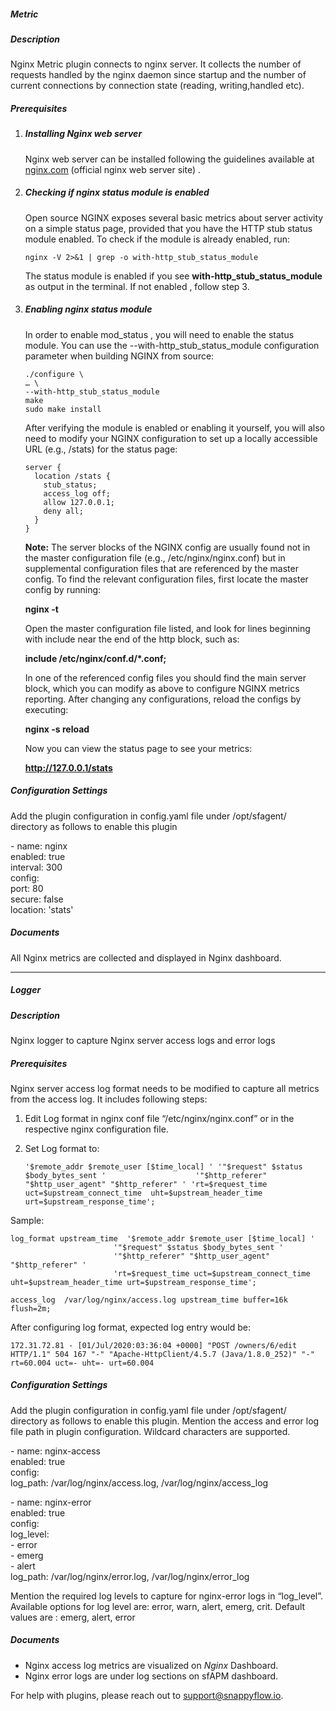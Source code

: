 ##### Metric

##### Description

Nginx Metric plugin connects to nginx server. It collects the number of requests handled by the nginx daemon since startup and the number of current connections by connection state (reading, writing,handled etc).

##### Prerequisites

1. ##### Installing Nginx web server

   Nginx web server can be installed following the guidelines available at [nginx.com](https://www.nginx.com/resources/wiki/start/topics/tutorials/install/)  (official nginx web server site) .

2. ##### Checking if nginx status module is enabled

   Open source NGINX exposes several basic metrics about server activity on a simple status page, provided that you have the HTTP stub status module enabled. To check if the module is already enabled, run:

   ```
   nginx -V 2>&1 | grep -o with-http_stub_status_module
   ```

   The status module is enabled if you see **with-http_stub_status_module** as output in the terminal.
   If not enabled , follow step 3.

3. ##### Enabling nginx status module

   In order to enable mod_status , you will need to enable the status module. You can use the --with-http_stub_status_module configuration parameter when building NGINX from source:

   ```
   ./configure \
   … \
   --with-http_stub_status_module
   make
   sudo make install
   ```

   After verifying the module is enabled or enabling it yourself, you will also need to modify your NGINX configuration to set up a locally accessible URL (e.g., /stats) for the status page:

   ```
   server {
     location /stats {
       stub_status;
       access_log off;
       allow 127.0.0.1;
       deny all;
     }
   }
   ```

    

   **Note:** The server blocks of the NGINX config are usually found not in the master configuration file (e.g., /etc/nginx/nginx.conf) but in supplemental configuration files that are referenced by the master config. To find the relevant configuration files, first locate the master config by running:

   **nginx -t**

   Open the master configuration file listed, and look for lines beginning with include near the end of the http block, such as:

   **include /etc/nginx/conf.d/\*.conf;**

   In one of the referenced config files you should find the main server block, which you can modify as above to configure NGINX metrics reporting. After changing any configurations, reload the configs by executing:

   **nginx -s reload**

   Now you can view the status page to see your metrics: 

   **http://127.0.0.1/stats**

##### Configuration Settings

Add the plugin configuration in config.yaml file under /opt/sfagent/ directory as follows to enable this plugin

<div class="sfpollerExample">
  <div> - name: nginx </div>
  <div class="innerLeft">
    <div>enabled: true </div>
    <div>interval: 300 </div>
    <div>config:</div>
    <div class="innerLeft">
      <div>port: 80 </div>
      <div>secure: false </div>
      <div>location: 'stats' </div>
    </div>
  </div>
</div>


##### Documents

All Nginx metrics are collected and displayed in Nginx dashboard. 

------
#####  Logger

##### Description

Nginx logger to capture Nginx server access logs and error logs

##### Prerequisites

Nginx server access log format needs to be modified to capture all metrics from the access log. It includes following steps:

1. Edit Log format in nginx conf file “/etc/nginx/nginx.conf” or in the respective nginx configuration file.

2. Set Log format to:

   ```
   '$remote_addr $remote_user [$time_local] ' '"$request" $status $body_bytes_sent '                    '"$http_referer" "$http_user_agent" "$http_referer" ' 'rt=$request_time uct=$upstream_connect_time  uht=$upstream_header_time urt=$upstream_response_time';
   ```

Sample: 

```
log_format upstream_time  '$remote_addr $remote_user [$time_local] '
                       '"$request" $status $body_bytes_sent '
                       '"$http_referer" "$http_user_agent" "$http_referer" '
                       'rt=$request_time uct=$upstream_connect_time uht=$upstream_header_time urt=$upstream_response_time';

access_log  /var/log/nginx/access.log upstream_time buffer=16k flush=2m;
```

After configuring log format, expected log entry would be:

```
172.31.72.81 - [01/Jul/2020:03:36:04 +0000] "POST /owners/6/edit HTTP/1.1" 504 167 "-" "Apache-HttpClient/4.5.7 (Java/1.8.0_252)" "-" rt=60.004 uct=- uht=- urt=60.004
```

##### Configuration Settings

Add the plugin configuration in config.yaml file under /opt/sfagent/ directory as follows to enable this plugin. Mention the access and error log file path in plugin configuration. Wildcard characters are supported.

<div class="sfpollerExample">
  <div>- name: nginx-access</div>
  <div class="innerLeft">
    <div>enabled: true</div>
    <div>config:</div>
    <div class="innerLeft">
      <div>log_path: /var/log/nginx/access.log, /var/log/nginx/access_log</div>
    </div>
  </div>
  <p></p>
  <div>- name: nginx-error</div>
  <div class="innerLeft">
    <div>enabled: true</div>
    <div>config:</div>
    <div class="innerLeft">
      <div>log_level:</div>
      <div>- error</div>
      <div>- emerg</div>
      <div>- alert</div>
      <div>log_path: /var/log/nginx/error.log, /var/log/nginx/error_log</div>
    </div>
  </div>
</div>

Mention the required log levels to capture for nginx-error logs in “log_level”. Available options for log level are: error, warn, alert, emerg, crit. Default values are : emerg, alert, error

##### Documents

- Nginx access log metrics are visualized on *Nginx* Dashboard.
- Nginx error logs are under log sections on sfAPM dashboard.


For help with plugins, please reach out to [support@snappyflow.io](mailto:support@snappyflow.io).
